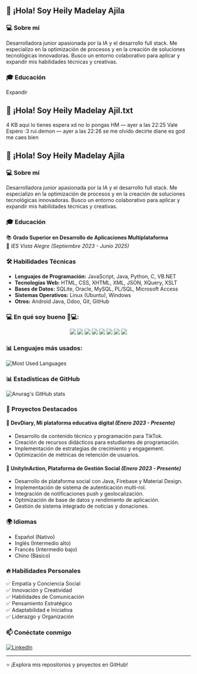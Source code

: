 ## 👋 ¡Hola! Soy Heily Madelay Ajila

### 💻 Sobre mí
Desarrolladora junior apasionada por la IA y el desarrollo full stack. Me especializo en la optimización de procesos y en la creación de soluciones tecnológicas innovadoras. Busco un entorno colaborativo para aplicar y expandir mis habilidades técnicas y creativas.

### 🎓 Educación
Expandir
## 👋 ¡Hola! Soy Heily Madelay Ajil.txt
4 KB
aqui lo tienes
espera xd
no lo pongas
HM — ayer a las 22:25
Vale
Espero
:3
rui.demon — ayer a las 22:26
se me olvido decirte diane es god me caes bien
## 👋 ¡Hola! Soy Heily Madelay Ajila

### 💻 Sobre mí
Desarrolladora junior apasionada por la IA y el desarrollo full stack. Me especializo en la optimización de procesos y en la creación de soluciones tecnológicas innovadoras. Busco un entorno colaborativo para aplicar y expandir mis habilidades técnicas y creativas.

### 🎓 Educación
📚 **Grado Superior en Desarrollo de Aplicaciones Multiplataforma**  
📍 *IES Vista Alegre (Septiembre 2023 - Junio 2025)*

### 🛠️ Habilidades Técnicas
- **Lenguajes de Programación:** JavaScript, Java, Python, C, VB.NET
- **Tecnologías Web:** HTML, CSS, XHTML, XML, JSON, XQuery, XSLT
- **Bases de Datos:** SQLite, Oracle, MySQL, PL/SQL, Microsoft Access
- **Sistemas Operativos:** Linux (Ubuntu), Windows
- **Otros:** Android Java, Odoo, Git, GitHub

### 💻 En qué soy bueno 👨💻:
<p align="center">
  <img src="https://img.shields.io/badge/Java-ED8B00?style=for-the-badge&logo=java&logoColor=white" />
  <img src="https://img.shields.io/badge/Python-3776AB?style=for-the-badge&logo=python&logoColor=white" />
  <img src="https://img.shields.io/badge/MySQL-4479A1?style=for-the-badge&logo=mysql&logoColor=white" />
  <img src="https://img.shields.io/badge/Firebase-FFCA28?style=for-the-badge&logo=firebase&logoColor=white" />
  <img src="https://img.shields.io/badge/HTML5-E34F26?style=for-the-badge&logo=html5&logoColor=white" />
  <img src="https://img.shields.io/badge/CSS3-1572B6?style=for-the-badge&logo=css3&logoColor=white" />
  <img src="https://img.shields.io/badge/JavaScript-F7DF1E?style=for-the-badge&logo=javascript&logoColor=black" />
  <img src="https://img.shields.io/badge/C%23-239120?style=for-the-badge&logo=csharp&logoColor=white" />
</p>

### 📊 Lenguajes más usados:
![Most Used Languages](https://github-readme-stats.vercel.app/api/top-langs/?username=HeilyMadelay-hub&layout=compact&theme=dark)

### 📊 Estadísticas de GitHub
![Anurag's GitHub stats](https://github-readme-stats.vercel.app/api?username=HeilyMadelay-hub&show_icons=true&theme=radical)

### 🚀 Proyectos Destacados
#### **📌 DevDiary, Mi plataforma educativa digital** *(Enero 2023 - Presente)*
- Desarrollo de contenido técnico y programación para TikTok.
- Creación de recursos didácticos para estudiantes de programación.
- Implementación de estrategias de crecimiento y engagement.
- Optimización de métricas de retención de usuarios.

#### **📌 UnityInAction, Plataforma de Gestión Social** *(Enero 2023 - Presente)*
- Desarrollo de plataforma social con Java, Firebase y Material Design.
- Implementación de sistema de autenticación multi-rol.
- Integración de notificaciones push y geolocalización.
- Optimización de base de datos y rendimiento de aplicación.
- Gestión de sistema integrado de noticias y donaciones.

### 🌍 Idiomas
- Español (Nativo)
- Inglés (Intermedio alto)
- Francés (Intermedio bajo)
- Chino (Básico)

### 🔥 Habilidades Personales
✅ Empatía y Conciencia Social  
✅ Innovación y Creatividad  
✅ Habilidades de Comunicación  
✅ Pensamiento Estratégico  
✅ Adaptabilidad e Iniciativa  
✅ Liderazgo y Organización  

### 📫 Conéctate conmigo 
[![LinkedIn](https://img.shields.io/badge/LinkedIn-Heily-blue?style=for-the-badge&logo=linkedin)](http://www.linkedin.com/in/heily-m-ajila-tandazo-616967346)

---
⭐ ¡Explora mis repositorios y proyectos en GitHub!

